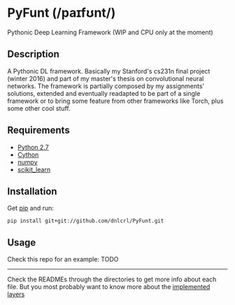 # PyFunt (/paɪfʊnt/)

Pythonic Deep Learning Framework (WIP and CPU only at the moment)

## Description 

A Pythonic DL framework. Basically my Stanford's cs231n final project (winter 2016) and part of my master's thesis on convolutional neural networks. The framework is partially composed by my assignments' solutions, extended and eventually readapted to be part of a single framework or to bring some feature from other frameworks like Torch, plus some other cool stuff.

## Requirements

- [Python 2.7](https://www.python.org/)
- [Cython](cython.org/)
- [numpy](www.numpy.org/)
- [scikit_learn](scikit-learn.org/)


## Installation

Get [pip](https://pypi.python.org/pypi/pip) and run:

	pip install git+git://github.com/dnlcrl/PyFunt.git

## Usage

Check this repo for an example: TODO

---
 
Check the READMEs through the directories to get more info about each file. But you most probably want to know more about the [implemented layers](https://github.com/dnlcrl/PyFunt/tree/master/pyfunt/layers)
